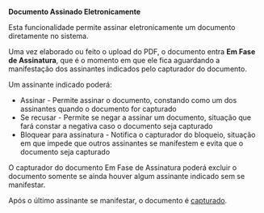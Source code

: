 **Documento Assinado Eletronicamente**

Esta funcionalidade permite assinar eletronicamente um documento diretamente no sistema.

Uma vez elaborado ou feito o upload do PDF, o documento entra **Em Fase de Assinatura**, que é o momento em que ele fica aguardando a manifestação dos assinantes indicados pelo capturador do documento.

Um assinante indicado poderá:

- Assinar - Permite assinar o documento, constando como um dos assinantes quando o documento for capturado
- Se recusar - Permite se negar a assinar um documento, situação que fará constar a negativa caso o documento seja capturado
- Bloquear para assinatura - Notifica o capturador do bloqueio, situação em que impede que outros assinantes se manifestem e evita que o documento seja capturado

O capturador do documento Em Fase de Assinatura poderá excluir o documento somente se ainda houver algum assinante indicado sem se manifestar.

Após o último assinante se manifestar, o documento é [capturado](Captura.md).

